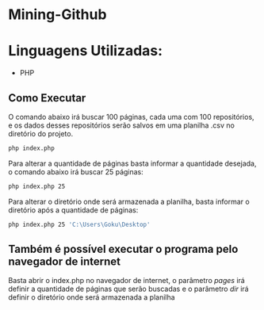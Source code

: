 # Mining-Github
# Linguagens Utilizadas:
- PHP

## Como Executar
O comando abaixo irá buscar 100 páginas, cada uma com 100 repositórios, e os dados desses repositórios serão salvos em uma planilha .csv no diretório do projeto.

```bash
php index.php
```

Para alterar a quantidade de páginas basta informar a quantidade desejada, o comando abaixo irá buscar 25 páginas:

```bash
php index.php 25
```

Para alterar o diretório onde será armazenada a planilha, basta informar o diretório após a quantidade de páginas:

```bash
php index.php 25 'C:\Users\Goku\Desktop'
```

## Também é possível executar o programa pelo navegador de internet

Basta abrir o index.php no navegador de internet, o parâmetro _pages_ irá definir a quantidade de páginas que serão buscadas e o parâmetro _dir_ irá definir o diretório onde será armazenada a planilha
